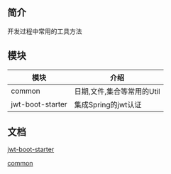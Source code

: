 ## 简介
开发过程中常用的工具方法
## 模块
|模块 |介绍 |
|----------|-----------|
|common|日期,文件,集合等常用的Util|
|jwt-boot-starter|集成Spring的jwt认证|

## 文档
[jwt-boot-starter](https://github.com/niuchangqing/nxtools/tree/master/jwt-boot-starter)

[common](https://github.com/niuchangqing/nxtools/tree/master/common)